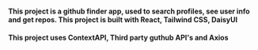 #### This project is a github finder app, used to search profiles, see user info and get repos. This project is built with React, Tailwind CSS, DaisyUI

#### This project uses ContextAPI, Third party guthub API's and Axios
